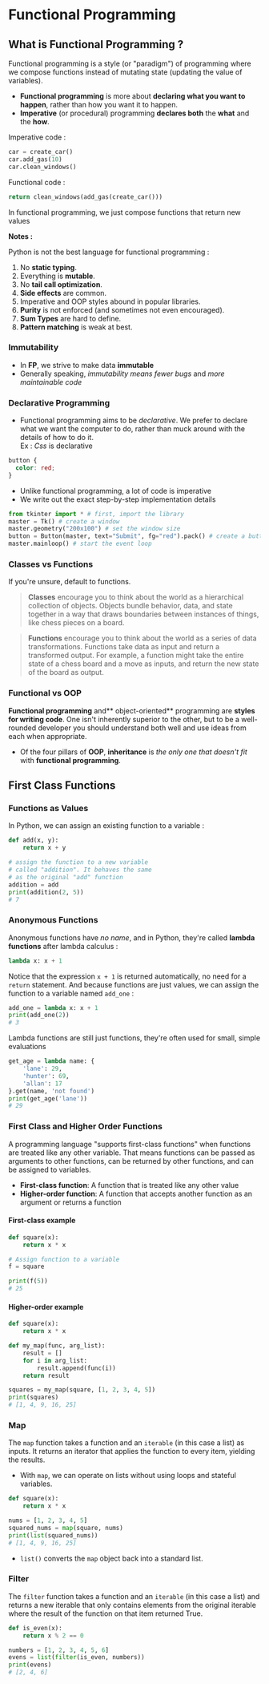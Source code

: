 # Functional Programming

## What is Functional Programming ?

Functional programming is a style (or "paradigm") of programming where we compose functions instead of mutating state (updating the value of variables).

- **Functional programming** is more about **declaring what you want to happen**, rather than how you want it to happen.
- **Imperative** (or procedural) programming **declares both** the **what** and the **how**.

Imperative code :

```py
car = create_car()
car.add_gas(10)
car.clean_windows()
```

Functional code :

```py
return clean_windows(add_gas(create_car()))
```

In functional programming, we just compose functions that return new values

**Notes :**

Python is not the best language for functional programming :

1. No **static typing**.
2. Everything is **mutable**.
3. No **tail call optimization**.
4. **Side effects** are common.
5. Imperative and OOP styles abound in popular libraries.
6. **Purity** is not enforced (and sometimes not even encouraged).
7. **Sum Types** are hard to define.
8. **Pattern matching** is weak at best.

### Immutability

- In **FP**, we strive to make data **immutable**
- Generally speaking, _immutability means fewer bugs_ and _more maintainable code_

### Declarative Programming

- Functional programming aims to be _declarative_. We prefer to declare what we want the computer to do, rather than muck around with the details of how to do it.  
  Ex : _Css_ is declarative

```css
button {
  color: red;
}
```

- Unlike functional programming, a lot of code is imperative
- We write out the exact step-by-step implementation details

```py
from tkinter import * # first, import the library
master = Tk() # create a window
master.geometry("200x100") # set the window size
button = Button(master, text="Submit", fg="red").pack() # create a button
master.mainloop() # start the event loop
```

### Classes vs Functions

If you're unsure, default to functions.

> **Classes** encourage you to think about the world as a hierarchical collection of objects. Objects bundle behavior, data, and state together in a way that draws boundaries between instances of things, like chess pieces on a board.

> **Functions** encourage you to think about the world as a series of data transformations. Functions take data as input and return a transformed output. For example, a function might take the entire state of a chess board and a move as inputs, and return the new state of the board as output.

### Functional vs OOP

**Functional programming** and** object-oriented** programming are **styles for writing code**. One isn't inherently superior to the other, but to be a well-rounded developer you should understand both well and use ideas from each when appropriate.

- Of the four pillars of **OOP**, **inheritance** is _the only one that doesn't fit_ with **functional programming**.

## First Class Functions

### Functions as Values

In Python, we can assign an existing function to a variable :

```py
def add(x, y):
    return x + y

# assign the function to a new variable
# called "addition". It behaves the same
# as the original "add" function
addition = add
print(addition(2, 5))
# 7
```

### Anonymous Functions

Anonymous functions have _no name_, and in Python, they're called **lambda functions** after lambda calculus :

```py
lambda x: x + 1
```

Notice that the expression `x + 1` is returned automatically, no need for a `return` statement. And because functions are just values, we can assign the function to a variable named `add_one` :

```py
add_one = lambda x: x + 1
print(add_one(2))
# 3
```

Lambda functions are still just functions, they're often used for small, simple evaluations

```py
get_age = lambda name: {
    'lane': 29,
    'hunter': 69,
    'allan': 17
}.get(name, 'not found')
print(get_age('lane'))
# 29
```

### First Class and Higher Order Functions

A programming language "supports first-class functions" when functions are treated like any other variable. That means functions can be passed as arguments to other functions, can be returned by other functions, and can be assigned to variables.

- **First-class function**: A function that is treated like any other value
- **Higher-order function**: A function that accepts another function as an argument or returns a function

#### First-class example

```py
def square(x):
    return x * x

# Assign function to a variable
f = square

print(f(5))
# 25
```

#### Higher-order example

```py
def square(x):
    return x * x

def my_map(func, arg_list):
    result = []
    for i in arg_list:
        result.append(func(i))
    return result

squares = my_map(square, [1, 2, 3, 4, 5])
print(squares)
# [1, 4, 9, 16, 25]
```

### Map

The `map` function takes a function and an `iterable` (in this case a list) as inputs. It returns an iterator that applies the function to every item, yielding the results.

- With `map`, we can operate on lists without using loops and stateful variables.

```py
def square(x):
    return x * x

nums = [1, 2, 3, 4, 5]
squared_nums = map(square, nums)
print(list(squared_nums))
# [1, 4, 9, 16, 25]
```

- `list()` converts the `map` object back into a standard list.

### Filter

The `filter` function takes a function and an `iterable` (in this case a list) and returns a new iterable that only contains elements from the original iterable where the result of the function on that item returned True.

```py
def is_even(x):
    return x % 2 == 0

numbers = [1, 2, 3, 4, 5, 6]
evens = list(filter(is_even, numbers))
print(evens)
# [2, 4, 6]
```
